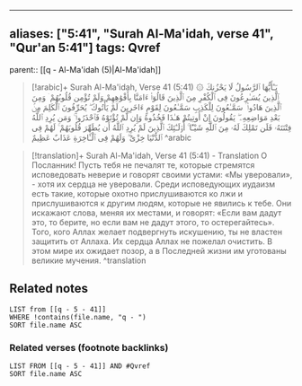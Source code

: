 
---
aliases: ["5:41", "Surah Al-Ma'idah, verse 41", "Qur'an 5:41"]
tags: Qvref
---

parent:: [[q - Al-Ma'idah (5)|Al-Ma'idah]]

> [!arabic]+ Surah Al-Ma'idah, Verse 41 (5:41)
> <span class="quran-arabic">۞ يَـٰٓأَيُّهَا ٱلرَّسُولُ لَا يَحْزُنكَ ٱلَّذِينَ يُسَـٰرِعُونَ فِى ٱلْكُفْرِ مِنَ ٱلَّذِينَ قَالُوٓا۟ ءَامَنَّا بِأَفْوَٰهِهِمْ وَلَمْ تُؤْمِن قُلُوبُهُمْ ۛ وَمِنَ ٱلَّذِينَ هَادُوا۟ ۛ سَمَّـٰعُونَ لِلْكَذِبِ سَمَّـٰعُونَ لِقَوْمٍ ءَاخَرِينَ لَمْ يَأْتُوكَ ۖ يُحَرِّفُونَ ٱلْكَلِمَ مِنۢ بَعْدِ مَوَاضِعِهِۦ ۖ يَقُولُونَ إِنْ أُوتِيتُمْ هَـٰذَا فَخُذُوهُ وَإِن لَّمْ تُؤْتَوْهُ فَٱحْذَرُوا۟ ۚ وَمَن يُرِدِ ٱللَّهُ فِتْنَتَهُۥ فَلَن تَمْلِكَ لَهُۥ مِنَ ٱللَّهِ شَيْـًٔا ۚ أُو۟لَـٰٓئِكَ ٱلَّذِينَ لَمْ يُرِدِ ٱللَّهُ أَن يُطَهِّرَ قُلُوبَهُمْ ۚ لَهُمْ فِى ٱلدُّنْيَا خِزْىٌ ۖ وَلَهُمْ فِى ٱلْـَٔاخِرَةِ عَذَابٌ عَظِيمٌ</span>
^arabic

> [!translation]+ Surah Al-Ma'idah, Verse 41 (5:41) - Translation
> О Посланник! Пусть тебя не печалят те, которые стремятся исповедовать неверие и говорят своими устами: «Мы уверовали», - хотя их сердца не уверовали. Среди исповедующих иудаизм есть такие, которые охотно прислушиваются ко лжи и прислушиваются к другим людям, которые не явились к тебе. Они искажают слова, меняя их местами, и говорят: «Если вам дадут это, то берите, но если вам не дадут этого, то остерегайтесь». Того, кого Аллах желает подвергнуть искушению, ты не властен защитить от Аллаха. Их сердца Аллах не пожелал очистить. В этом мире их ожидает позор, а в Последней жизни им уготованы великие мучения.
^translation



## Related notes
```dataview
LIST from [[q - 5 - 41]]
WHERE !contains(file.name, "q - ")
SORT file.name ASC
```

### Related verses (footnote backlinks)
```dataview
LIST FROM [[q - 5 - 41]] AND #Qvref
SORT file.name ASC
```

